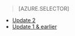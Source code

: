 > [AZURE.SELECTOR]
- [Update 2](../articles/storsimple/storsimple-clone-volume-u2.md)
- [Update 1 & earlier](../articles/storsimple/storsimple-clone-volume.md)






